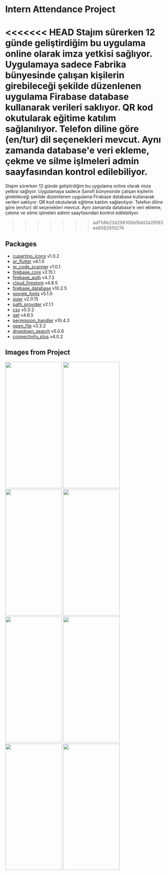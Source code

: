 # Intern Attendance Project
<<<<<<< HEAD
 Stajım sürerken 12 günde geliştirdiğim bu uygulama online olarak imza yetkisi sağlıyor. Uygulamaya sadece Fabrika bünyesinde çalışan kişilerin girebileceği şekilde düzenlenen uygulama Firabase database kullanarak verileri saklıyor. QR kod okutularak eğitime katılım sağlanılıyor. Telefon diline göre (en/tur) dil seçenekleri mevcut. Aynı zamanda database'e veri ekleme, çekme ve silme işlmeleri admin saayfasından kontrol edilebiliyor. 
=======
 Stajım sürerken 12 günde geliştirdiğim bu uygulama online olarak imza yetkisi sağlıyor. Uygulamaya sadece Sanofi bünyesinde çalışan kişilerin girebileceği şekilde düzenlenen uygulama Firabase database kullanarak verileri saklıyor. QR kod okutularak eğitime katılım sağlanılıyor. Telefon diline göre (en/tur) dil seçenekleri mevcut. Aynı zamanda database'e veri ekleme, çekme ve silme işlmeleri admin saayfasından kontrol edilebiliyor. 
>>>>>>> ad71dfe23d298100bf8dd3d29163ee6062610274

## Packages
- [cupertino_icons](https://pub.dev/packages/cupertino_icons) v1.0.2
- [qr_flutter](https://pub.dev/packages/qr_flutter) v4.1.0
- [qr_code_scanner](https://pub.dev/packages/qr_code_scanner) v1.0.1
- [firebase_core](https://pub.dev/packages/firebase_core) v2.15.1
- [firebase_auth](https://pub.dev/packages/firebase_auth) v4.7.3
- [cloud_firestore](https://pub.dev/packages/cloud_firestore) v4.8.5
- [firebase_database](https://pub.dev/packages/firebase_database) v10.2.5
- [google_fonts](https://pub.dev/packages/google_fonts) v5.1.0
- [sizer](https://pub.dev/packages/sizer) v2.0.15
- [path_provider](https://pub.dev/packages/path_provider) v2.1.1
- [csv](https://pub.dev/packages/csv) v5.0.2
- [get](https://pub.dev/packages/get) v4.6.5
- [permission_handler](https://pub.dev/packages/permission_handler) v10.4.3
- [open_file](https://pub.dev/packages/open_file) v3.3.2
- [dropdown_search](https://pub.dev/packages/dropdown_search) v5.0.6
- [connectivity_plus](https://pub.dev/packages/connectivity_plus) v4.0.2

## Images from Project

<img src="https://github.com/ibrahimcerkezoglu/QR-Polling-System/assets/126337225/a31c82d3-ea00-40b8-ac8e-302c2a8ff4ce" width = "180" height = "400">
<img src="https://github.com/ibrahimcerkezoglu/QR-Polling-System/assets/126337225/a498b8d8-f40e-44ce-ba0d-773f690c3565" width = "180" height = "400">
<img src="https://github.com/ibrahimcerkezoglu/QR-Polling-System/assets/126337225/0bc052b4-0a9b-4aec-99ed-275e97e277f8" width = "180" height = "400">
<img src="https://github.com/ibrahimcerkezoglu/QR-Polling-System/assets/126337225/2bd711f6-7cc5-47c3-99b0-c5ff7374035e" width = "180" height = "400">
<img src="https://github.com/ibrahimcerkezoglu/QR-Polling-System/assets/126337225/73885415-ff4a-487f-9489-6a304b259bad" width = "180" height = "400">
<img src="https://github.com/ibrahimcerkezoglu/QR-Polling-System/assets/126337225/55b6e20c-bfd7-42c7-b4d3-5493ce90d5b4" width = "180" height = "400">
<img src="https://github.com/ibrahimcerkezoglu/QR-Polling-System/assets/126337225/2bbd3fdb-d88a-4514-b619-a6e6441a88c7" width = "180" height = "400">
<img src="https://github.com/ibrahimcerkezoglu/QR-Polling-System/assets/126337225/8a869e36-3143-4de8-8c28-832979934086" width = "180" height = "400">

